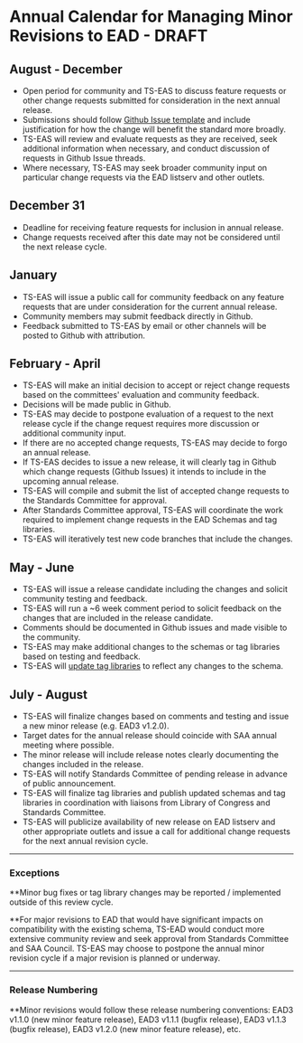 # Annual Calendar for Managing Minor Revisions to EAD - DRAFT

## August - December
- Open period for community and TS-EAS to discuss feature requests or other change requests submitted for consideration in the next annual release.
- Submissions should follow [Github Issue template](https://github.com/SAA-SDT/EAD3/issues/new) and include justification for how the change will benefit the standard more broadly.
- TS-EAS will review and evaluate requests as they are received, seek additional information when necessary, and conduct discussion of requests in Github Issue threads.
- Where necessary, TS-EAS may seek broader community input on particular change requests via the EAD listserv and other outlets.

## December 31
- Deadline for receiving feature requests for inclusion in annual release.
- Change requests received after this date may not be considered until the next release cycle.

## January
- TS-EAS will issue a public call for community feedback on any feature requests that are under consideration for the current annual release. 
- Community members may submit feedback directly in Github. 
- Feedback submitted to TS-EAS by email or other channels will be posted to Github with attribution.

## February - April
- TS-EAS will make an initial decision to accept or reject change requests based on the committees' evaluation and community feedback.
- Decisions will be made public in Github.
- TS-EAS may decide to postpone evaluation of a request to the next release cycle if the change request requires more discussion or additional community input.
- If there are no accepted change requests, TS-EAS may decide to forgo an annual release.
- If TS-EAS decides to issue a new release, it will clearly tag in Github which change requests (Github Issues) it intends to include in the upcoming annual release.
- TS-EAS will compile and submit the list of accepted change requests to the Standards Committee for approval.
- After Standards Committee approval, TS-EAS will coordinate the work required to implement change requests in the EAD Schemas and tag libraries.
- TS-EAS will iteratively test new code branches that include the changes.

## May - June
- TS-EAS will issue a release candidate including the changes and solicit community testing and feedback.
- TS-EAS will run a ~6 week comment period to solicit feedback on the changes that are included in the release candidate.
- Comments should be documented in Github issues and made visible to the community.
- TS-EAS may make additional changes to the schemas or tag libraries based on testing and feedback.
- TS-EAS will [update tag libraries](https://github.com/SAA-SDT/EAS-TagLibraries/blob/master/UPDATING.md) to reflect any changes to the schema.

## July - August
- TS-EAS will finalize changes based on comments and testing and issue a new minor release (e.g. EAD3 v1.2.0). 
- Target dates for the annual release should coincide with SAA annual meeting where possible.
- The minor release will include release notes clearly documenting the changes included in the release.
- TS-EAS will notify Standards Committee of pending release in advance of public announcement.
- TS-EAS will finalize tag libraries and publish updated schemas and tag libraries in coordination with liaisons from Library of Congress and Standards Committee.
- TS-EAS will publicize availability of new release on EAD listserv and other appropriate outlets and issue a call for additional change requests for the next annual revision cycle.

___
### Exceptions

**Minor bug fixes or tag library changes may be reported / implemented outside of this review cycle.

**For major revisions to EAD that would have significant impacts on compatibility with the existing schema, TS-EAD would conduct more extensive community review and seek approval from Standards Committee and SAA Council. TS-EAS may choose to postpone the annual minor revision cycle if a major revision is planned or underway.

___
### Release Numbering

**Minor revisions would follow these release numbering conventions: EAD3 v1.1.0 (new minor feature release), EAD3 v1.1.1 (bugfix release), EAD3 v1.1.3 (bugfix release), EAD3 v1.2.0 (new minor feature release), etc.
